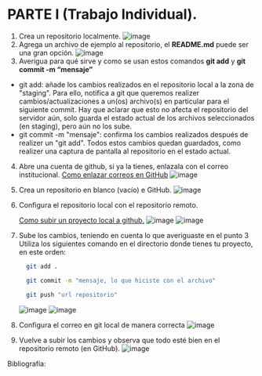 # PARTE I (Trabajo Individual).
1.	Crea un repositorio localmente.
![image](https://github.com/santiagoAvellaR/CVDS-lab01/blob/master/images/inicializar%20repositorio.png)
2.	Agrega un archivo de ejemplo al repositorio, el **README.md** puede ser una gran opción.
![image](https://github.com/santiagoAvellaR/CVDS-lab01/blob/master/images/agregar%20readme.png)
3.	Averigua para qué sirve y como se usan estos comandos **git add** y **git commit -m “mensaje”**
- git add: añade los cambios realizados en el repositorio local a la zona de "staging". Para ello, notifica a git que queremos realizer cambios/actualizaciones a un(os) archivo(s) en particular para el siguiente commit. Hay que aclarar que esto no afecta el repositorio del servidor aún, solo guarda el estado actual de los archivos seleccionados (en staging), pero aún no los sube.
- git commit -m "mensaje": confirma los cambios realizados después de realizer un "git add". Todos estos cambios quedan guardados, como realizer una captura de pantalla al repositorio en el estado actual.
4. Abre una cuenta de github, si ya la tienes, enlazala con el correo institucional.
   [Como enlazar correos en GitHub](https://docs.github.com/es/account-and-profile/setting-up-and-managing-your-personal-account-on-github/managing-email-preferences/adding-an-email-address-to-your-github-account)
![image](https://github.com/santiagoAvellaR/CVDS-lab01/blob/master/images/enlazar%20correo.png)
   
5.	Crea un repositorio en blanco (vacío) e GitHub.
![image](https://github.com/santiagoAvellaR/CVDS-lab01/blob/master/images/crear%20repositorio.png)

   
6.	Configura el repositorio local con el repositorio remoto.

      [Como subir un proyecto local a github.](https://gist.github.com/cgonzalezdai/cc33db72a6fe5178637aabb562eae35c)
![image](https://github.com/santiagoAvellaR/CVDS-lab01/blob/master/images/enlazar%20repositiorio1.png)
![image](https://github.com/santiagoAvellaR/CVDS-lab01/blob/master/images/enlazar%20repositorio2.png)

7.	Sube los cambios, teniendo en cuenta lo que averiguaste en el punto 3
    Utiliza los siguientes comando en el directorio donde tienes tu proyecto, en este orden:
   	```bash
      git add .
    ```

    ```bash
      git commit -m "mensaje, lo que hiciste con el archivo"
    ```

    ```bash
      git push "url repositorio"
    ```
    ![image]()
    ![image]()
8.	Configura el correo en git local de manera correcta
![image](URL)
9.	Vuelve a subir los cambios y observa que todo esté bien en el repositorio remoto (en GitHub).
![image](URL)

Bibliografía:

